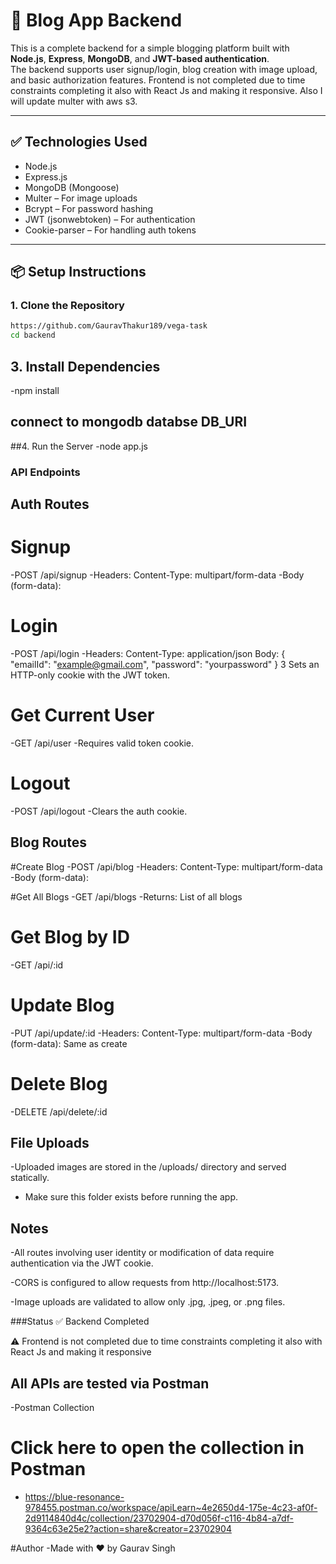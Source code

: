 # 📝 Blog App Backend

This is a complete backend for a simple blogging platform built with **Node.js**, **Express**, **MongoDB**, and **JWT-based authentication**.  
The backend supports user signup/login, blog creation with image upload, and basic authorization features. Frontend is not completed due to time constraints completing it also with React Js 
and making it responsive. Also I will update multer with aws s3.

---

## ✅ Technologies Used

- Node.js  
- Express.js  
- MongoDB (Mongoose)  
- Multer – For image uploads  
- Bcrypt – For password hashing  
- JWT (jsonwebtoken) – For authentication  
- Cookie-parser – For handling auth tokens  

---

## 📦 Setup Instructions

### 1. Clone the Repository
```bash
https://github.com/GauravThakur189/vega-task
cd backend
```
## 3.  Install Dependencies
-npm install
## connect to mongodb databse DB_URI
##4. Run the Server
 -node app.js
### API Endpoints
## Auth Routes
# Signup
-POST /api/signup
-Headers: Content-Type: multipart/form-data
-Body (form-data):



# Login
-POST /api/login
-Headers: Content-Type: application/json
Body:
{
  "emailId": "example@gmail.com",
  "password": "yourpassword"
}
3 Sets an HTTP-only cookie with the JWT token.

# Get Current User
-GET /api/user
-Requires valid token cookie.
# Logout
-POST /api/logout
-Clears the auth cookie.

## Blog Routes
#Create Blog
-POST /api/blog
-Headers: Content-Type: multipart/form-data
-Body (form-data):

#Get All Blogs
-GET /api/blogs
-Returns: List of all blogs

# Get Blog by ID
-GET /api/:id

# Update Blog
-PUT /api/update/:id
-Headers: Content-Type: multipart/form-data
-Body (form-data): Same as create

# Delete Blog
-DELETE /api/delete/:id

## File Uploads
-Uploaded images are stored in the /uploads/ directory and served statically.
- Make sure this folder exists before running the app.

## Notes
-All routes involving user identity or modification of data require authentication via the JWT cookie.

-CORS is configured to allow requests from http://localhost:5173.

-Image uploads are validated to allow only .jpg, .jpeg, or .png files.

###Status
✅ Backend Completed

⚠️ Frontend is not completed due to time constraints completing it also with React Js and making it responsive
## All APIs are tested via Postman

-Postman Collection
 # Click here to open the collection in Postman
 - https://blue-resonance-978455.postman.co/workspace/apiLearn~4e2650d4-175e-4c23-af0f-2d9114840d4c/collection/23702904-d70d056f-c116-4b84-a7df-9364c63e25e2?action=share&creator=23702904

#Author
-Made with ❤️ by Gaurav Singh

